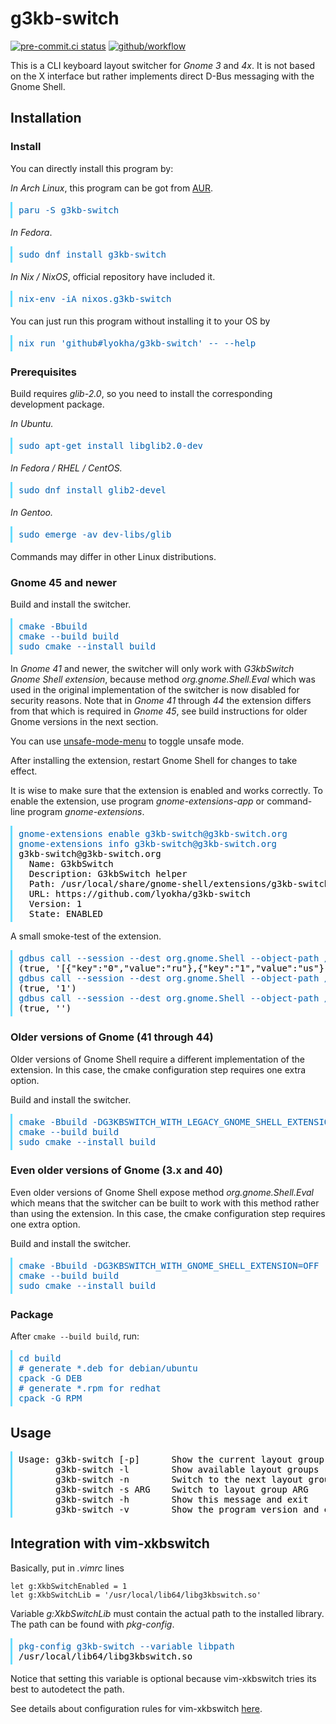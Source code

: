 # g3kb-switch

[![pre-commit.ci
status](https://results.pre-commit.ci/badge/github/lyokha/g3kb-switch/master.svg)](https://results.pre-commit.ci/latest/github/lyokha/g3kb-switch/master)
[![github/workflow](https://github.com/lyokha/g3kb-switch/actions/workflows/main.yml/badge.svg)](https://github.com/lyokha/g3kb-switch/actions)

This is a CLI keyboard layout switcher for *Gnome 3* and *4x*. It is not
based on the X interface but rather implements direct D-Bus messaging
with the Gnome Shell.

## Installation

### Install

You can directly install this program by:

*In Arch Linux*, this program can be got from
[AUR](https://aur.archlinux.org/packages/g3kb-switch).

<div class="highlight notranslate position-relative overflow-auto" dir="auto" data-snippet-clipboard-copy-content="paru -S g3kb-switch"><pre style="overflow-x: auto; border-style: none none none solid; border-color: #6DF; border-width: 3px; padding: 5px 10px">
<span style="color: #005FAF;">paru -S g3kb-switch</span>
</pre>
</div>

*In Fedora*.

<div class="highlight notranslate position-relative overflow-auto" dir="auto" data-snippet-clipboard-copy-content="sudo dnf install g3kb-switch"><pre style="overflow-x: auto; border-style: none none none solid; border-color: #6DF; border-width: 3px; padding: 5px 10px">
<span style="color: #005FAF;">sudo dnf install g3kb-switch</span>
</pre>
</div>

*In Nix / NixOS*, official repository have included it.

<div class="highlight notranslate position-relative overflow-auto" dir="auto" data-snippet-clipboard-copy-content="nix-env -iA nixos.g3kb-switch"><pre style="overflow-x: auto; border-style: none none none solid; border-color: #6DF; border-width: 3px; padding: 5px 10px">
<span style="color: #005FAF;">nix-env -iA nixos.g3kb-switch</span>
</pre>
</div>

You can just run this program without installing it to your OS by

<div class="highlight notranslate position-relative overflow-auto" dir="auto" data-snippet-clipboard-copy-content="nix run &apos;github#lyokha/g3kb-switch&apos; -- --help"><pre style="overflow-x: auto; border-style: none none none solid; border-color: #6DF; border-width: 3px; padding: 5px 10px">
<span style="color: #005FAF;">nix run &apos;github#lyokha/g3kb-switch&apos; -- --help</span>
</pre>
</div>

### Prerequisites

Build requires *glib-2.0*, so you need to install the corresponding
development package.

*In Ubuntu.*

<div class="highlight notranslate position-relative overflow-auto" dir="auto" data-snippet-clipboard-copy-content="sudo apt-get install libglib2.0-dev"><pre style="overflow-x: auto; border-style: none none none solid; border-color: #6DF; border-width: 3px; padding: 5px 10px">
<span style="color: #005FAF;">sudo apt-get install libglib2.0-dev</span>
</pre>
</div>

*In Fedora / RHEL / CentOS.*

<div class="highlight notranslate position-relative overflow-auto" dir="auto" data-snippet-clipboard-copy-content="sudo dnf install glib2-devel"><pre style="overflow-x: auto; border-style: none none none solid; border-color: #6DF; border-width: 3px; padding: 5px 10px">
<span style="color: #005FAF;">sudo dnf install glib2-devel</span>
</pre>
</div>

*In Gentoo.*

<div class="highlight notranslate position-relative overflow-auto" dir="auto" data-snippet-clipboard-copy-content="sudo emerge -av dev-libs/glib"><pre style="overflow-x: auto; border-style: none none none solid; border-color: #6DF; border-width: 3px; padding: 5px 10px">
<span style="color: #005FAF;">sudo emerge -av dev-libs/glib</span>
</pre>
</div>

Commands may differ in other Linux distributions.

### Gnome 45 and newer

Build and install the switcher.

<div class="highlight notranslate position-relative overflow-auto" dir="auto" data-snippet-clipboard-copy-content="cmake -Bbuild
cmake --build build
sudo cmake --install build"><pre style="overflow-x: auto; border-style: none none none solid; border-color: #6DF; border-width: 3px; padding: 5px 10px">
<span style="color: #005FAF;">cmake -Bbuild</span>
<span style="color: #005FAF;">cmake --build build</span>
<span style="color: #005FAF;">sudo cmake --install build</span>
</pre>
</div>

In *Gnome 41* and newer, the switcher will only work with *G3kbSwitch
Gnome Shell extension*, because method *org.gnome.Shell.Eval* which was
used in the original implementation of the switcher is now disabled for
security reasons. Note that in *Gnome 41* through *44* the extension
differs from that which is required in *Gnome 45*, see build
instructions for older Gnome versions in the next section.

You can use
[unsafe-mode-menu](https://github.com/linushdot/unsafe-mode-menu) to
toggle unsafe mode.

After installing the extension, restart Gnome Shell for changes to take
effect.

It is wise to make sure that the extension is enabled and works
correctly. To enable the extension, use program *gnome-extensions-app*
or command-line program *gnome-extensions*.

<div class="highlight notranslate position-relative overflow-auto" dir="auto" data-snippet-clipboard-copy-content="gnome-extensions enable g3kb-switch@g3kb-switch.org
gnome-extensions info g3kb-switch@g3kb-switch.org
g3kb-switch@g3kb-switch.org
  Name: G3kbSwitch
  Description: G3kbSwitch helper
  Path: /usr/local/share/gnome-shell/extensions/g3kb-switch@g3kb-switch.org
  URL: https://github.com/lyokha/g3kb-switch
  Version: 1
  State: ENABLED"><pre style="overflow-x: auto; border-style: none none none solid; border-color: #6DF; border-width: 3px; padding: 5px 10px">
<span style="color: #005FAF;">gnome-extensions enable g3kb-switch@g3kb-switch.org</span>
<span style="color: #005FAF;">gnome-extensions info g3kb-switch@g3kb-switch.org</span>
<span style="color: #000000;">g3kb-switch@g3kb-switch.org</span>
<span style="color: #000000;">  Name: G3kbSwitch</span>
<span style="color: #000000;">  Description: G3kbSwitch helper</span>
<span style="color: #000000;">  Path: /usr/local/share/gnome-shell/extensions/g3kb-switch@g3kb-switch.org</span>
<span style="color: #000000;">  URL: https://github.com/lyokha/g3kb-switch</span>
<span style="color: #000000;">  Version: 1</span>
<span style="color: #000000;">  State: ENABLED</span>
</pre>
</div>

A small smoke-test of the extension.

<!-- markdownlint-disable MD013 -->
<div class="highlight notranslate position-relative overflow-auto" dir="auto" data-snippet-clipboard-copy-content="gdbus call --session --dest org.gnome.Shell --object-path /org/g3kbswitch/G3kbSwitch --method org.g3kbswitch.G3kbSwitch.List
(true, &apos;[{&quot;key&quot;:&quot;0&quot;,&quot;value&quot;:&quot;ru&quot;},{&quot;key&quot;:&quot;1&quot;,&quot;value&quot;:&quot;us&quot;}]&apos;)
gdbus call --session --dest org.gnome.Shell --object-path /org/g3kbswitch/G3kbSwitch --method org.g3kbswitch.G3kbSwitch.Get
(true, &apos;1&apos;)
gdbus call --session --dest org.gnome.Shell --object-path /org/g3kbswitch/G3kbSwitch --method org.g3kbswitch.G3kbSwitch.Set 1
(true, &apos;&apos;)"><pre style="overflow-x: auto; border-style: none none none solid; border-color: #6DF; border-width: 3px; padding: 5px 10px">
<span style="color: #005FAF;">gdbus call --session --dest org.gnome.Shell --object-path /org/g3kbswitch/G3kbSwitch --method org.g3kbswitch.G3kbSwitch.List</span>
<span style="color: #000000;">(true, &apos;[{&quot;key&quot;:&quot;0&quot;,&quot;value&quot;:&quot;ru&quot;},{&quot;key&quot;:&quot;1&quot;,&quot;value&quot;:&quot;us&quot;}]&apos;)</span>
<span style="color: #005FAF;">gdbus call --session --dest org.gnome.Shell --object-path /org/g3kbswitch/G3kbSwitch --method org.g3kbswitch.G3kbSwitch.Get</span>
<span style="color: #000000;">(true, &apos;1&apos;)</span>
<span style="color: #005FAF;">gdbus call --session --dest org.gnome.Shell --object-path /org/g3kbswitch/G3kbSwitch --method org.g3kbswitch.G3kbSwitch.Set 1</span>
<span style="color: #000000;">(true, &apos;&apos;)</span>
</pre>
</div>
<!-- markdownlint-enable MD013 -->

### Older versions of Gnome (41 through 44)

Older versions of Gnome Shell require a different implementation of the
extension. In this case, the cmake configuration step requires one extra
option.

Build and install the switcher.

<div class="highlight notranslate position-relative overflow-auto" dir="auto" data-snippet-clipboard-copy-content="cmake -Bbuild -DG3KBSWITCH_WITH_LEGACY_GNOME_SHELL_EXTENSION=ON
cmake --build build
sudo cmake --install build"><pre style="overflow-x: auto; border-style: none none none solid; border-color: #6DF; border-width: 3px; padding: 5px 10px">
<span style="color: #005FAF;">cmake -Bbuild -DG3KBSWITCH_WITH_LEGACY_GNOME_SHELL_EXTENSION=ON</span>
<span style="color: #005FAF;">cmake --build build</span>
<span style="color: #005FAF;">sudo cmake --install build</span>
</pre>
</div>

### Even older versions of Gnome (3.x and 40)

Even older versions of Gnome Shell expose method *org.gnome.Shell.Eval*
which means that the switcher can be built to work with this method
rather than using the extension. In this case, the cmake configuration
step requires one extra option.

Build and install the switcher.

<div class="highlight notranslate position-relative overflow-auto" dir="auto" data-snippet-clipboard-copy-content="cmake -Bbuild -DG3KBSWITCH_WITH_GNOME_SHELL_EXTENSION=OFF
cmake --build build
sudo cmake --install build"><pre style="overflow-x: auto; border-style: none none none solid; border-color: #6DF; border-width: 3px; padding: 5px 10px">
<span style="color: #005FAF;">cmake -Bbuild -DG3KBSWITCH_WITH_GNOME_SHELL_EXTENSION=OFF</span>
<span style="color: #005FAF;">cmake --build build</span>
<span style="color: #005FAF;">sudo cmake --install build</span>
</pre>
</div>

### Package

After `cmake --build build`, run:

<div class="highlight notranslate position-relative overflow-auto" dir="auto" data-snippet-clipboard-copy-content="cd build
# generate *.deb for debian/ubuntu
cpack -G DEB
# generate *.rpm for redhat
cpack -G RPM"><pre style="overflow-x: auto; border-style: none none none solid; border-color: #6DF; border-width: 3px; padding: 5px 10px">
<span style="color: #005FAF;">cd build</span>
<span style="color: #005FAF;"># generate *.deb for debian/ubuntu</span>
<span style="color: #005FAF;">cpack -G DEB</span>
<span style="color: #005FAF;"># generate *.rpm for redhat</span>
<span style="color: #005FAF;">cpack -G RPM</span>
</pre>
</div>

## Usage

<div class="highlight notranslate position-relative overflow-auto" dir="auto" data-snippet-clipboard-copy-content="Usage: g3kb-switch [-p]      Show the current layout group
       g3kb-switch -l        Show available layout groups
       g3kb-switch -n        Switch to the next layout group
       g3kb-switch -s ARG    Switch to layout group ARG
       g3kb-switch -h        Show this message and exit
       g3kb-switch -v        Show the program version and exit"><pre style="overflow-x: auto; border-style: none none none solid; border-color: #6DF; border-width: 3px; padding: 5px 10px">
<span style="color: #000000;">Usage: g3kb-switch [-p]      Show the current layout group</span>
<span style="color: #000000;">       g3kb-switch -l        Show available layout groups</span>
<span style="color: #000000;">       g3kb-switch -n        Switch to the next layout group</span>
<span style="color: #000000;">       g3kb-switch -s ARG    Switch to layout group ARG</span>
<span style="color: #000000;">       g3kb-switch -h        Show this message and exit</span>
<span style="color: #000000;">       g3kb-switch -v        Show the program version and exit</span>
</pre>
</div>

## Integration with vim-xkbswitch

Basically, put in *.vimrc* lines

``` vim
let g:XkbSwitchEnabled = 1
let g:XkbSwitchLib = '/usr/local/lib64/libg3kbswitch.so'
```

Variable *g:XkbSwitchLib* must contain the actual path to the installed
library. The path can be found with *pkg-config*.

<div class="highlight notranslate position-relative overflow-auto" dir="auto" data-snippet-clipboard-copy-content="pkg-config g3kb-switch --variable libpath
/usr/local/lib64/libg3kbswitch.so"><pre style="overflow-x: auto; border-style: none none none solid; border-color: #6DF; border-width: 3px; padding: 5px 10px">
<span style="color: #005FAF;">pkg-config g3kb-switch --variable libpath</span>
<span style="color: #000000;">/usr/local/lib64/libg3kbswitch.so</span>
</pre>
</div>

Notice that setting this variable is optional because vim-xkbswitch
tries its best to autodetect the path.

See details about configuration rules for vim-xkbswitch
[here](https://github.com/lyokha/vim-xkbswitch#basic-configuration).
